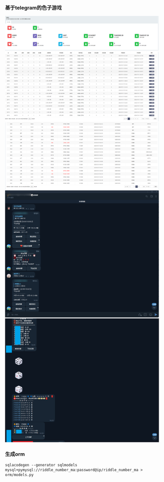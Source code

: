 
### 基于telegram的色子游戏
![img_4.png](img_4.png)
![img_3.png](img_3.png)
![img.png](img.png)
![img_1.png](img_1.png)
![img_2.png](img_2.png)



### 生成orm
```
sqlacodegen --generator sqlmodels mysql+pymysql://riddle_number_ma:password@ip/riddle_number_ma > orm/models.py
```